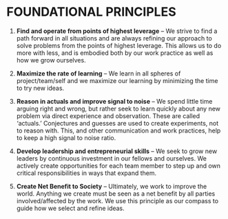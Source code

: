 # FOUNDATIONAL PRINCIPLES

1. **Find and operate from points of highest leverage** – We strive to find a path forward in all situations and are always refining our approach to solve problems from the points of highest leverage. This allows us to do more with less, and is embodied both by our work practice as well as how we grow ourselves.

2. **Maximize the rate of learning** – We learn in all spheres of project/team/self and we maximize our learning by minimizing the time to try new ideas.

3. **Reason in actuals and improve signal to noise** – We spend little time arguing right and wrong, but rather seek to learn quickly about any new problem via direct experience and observation. These are called ‘actuals.’ Conjectures and guesses are used to create experiments, not to reason with. This, and other communication and work practices, help to keep a high signal to noise ratio.

4. **Develop leadership and entrepreneurial skills** – We seek to grow new leaders by continuous investment in our fellows and ourselves. We actively create opportunities for each team member to step up and own critical responsibilities in ways that expand them.

5. **Create Net Benefit to Society** – Ultimately, we work to improve the world. Anything we create must be seen as a net benefit by all parties involved/affected by the work. We use this principle as our compass to guide how we select and refine ideas.
